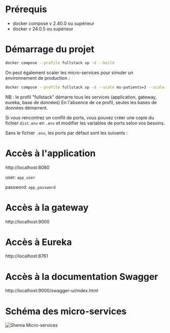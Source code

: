 # Prérequis

- docker compose v 2.40.0 ou supérieur
- docker v 24.0.5 ou supérieur

# Démarrage du projet

```bash
docker compose --profile fullstack up -d --build
```

On peut également scaler les micro-services pour simuler un environnement de production :
```bash
docker compose --profile fullstack up -d --scale ms-patients=3 --scale ms-notes=3 --scale ms-risque=3
```
NB : le profil "fullstack" démarre tous les services (application, gateway, eureka, base de données)
En l'absence de ce profil, seules les bases de données démarrent.

Si vous rencontrez un conflit de ports, vous pouvez créer une copie du fichier `dist.env` en `.env` et modifier les variables de ports selon vos besoins.

Sans le fichier `.env`, les ports par défaut sont les suivants :

# Accès à l'application
http://localhost:8080

user: 
```app_user```

password:
```app_password```

# Accès à la gateway
http://localhost:9000

# Accès à Eureka
http://localhost:8761

# Accès à la documentation Swagger
http://localhost:9000/swagger-ui/index.html

# Schéma des micro-services
![Shema Micro-services](Mircoservices.png)
